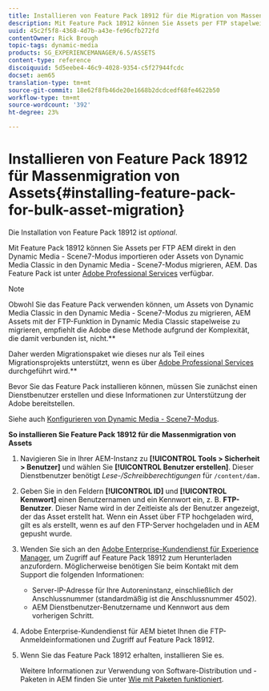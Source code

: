 ```yaml
---
title: Installieren von Feature Pack 18912 für die Migration von Massenelementen
description: Mit Feature Pack 18912 können Sie Assets per FTP stapelweise erfassen oder Assets von Dynamic Media Classic auf AEM nach Dynamic Media migrieren. Dieses optionale Feature Pack ist über den Adobe-Support verfügbar.
uuid: 45c2f5f8-4368-4d7b-a43e-fe96cfb272fd
contentOwner: Rick Brough
topic-tags: dynamic-media
products: SG_EXPERIENCEMANAGER/6.5/ASSETS
content-type: reference
discoiquuid: 5d5eebe4-46c9-4028-9354-c5f27944fcdc
docset: aem65
translation-type: tm+mt
source-git-commit: 18e62f8fb46de20e1668b2dcdcedf68fe4622b50
workflow-type: tm+mt
source-wordcount: '392'
ht-degree: 23%

---
```



# Installieren von Feature Pack 18912 für Massenmigration von Assets{#installing-feature-pack-for-bulk-asset-migration}

Die Installation von Feature Pack 18912 ist *optional*.

Mit Feature Pack 18912 können Sie Assets per FTP AEM direkt in den Dynamic Media - Scene7-Modus importieren oder Assets von Dynamic Media Classic in den Dynamic Media - Scene7-Modus migrieren, AEM. Das Feature Pack ist unter [Adobe Professional Services](https://www.adobe.com/de/experience-cloud/consulting-services.html) verfügbar.

>[!NOTE]
>
>Obwohl Sie das Feature Pack verwenden können, um Assets von Dynamic Media Classic in den Dynamic Media - Scene7-Modus zu migrieren, AEM Assets mit der FTP-Funktion in Dynamic Media Classic stapelweise zu migrieren, empfiehlt die Adobe diese Methode aufgrund der Komplexität, die damit verbunden ist, nicht.**
>
>Daher werden Migrationspaket wie dieses nur als Teil eines Migrationsprojekts unterstützt, wenn es über [Adobe Professional Services](https://www.adobe.com/experience-cloud/consulting-services.html) durchgeführt wird.**

Bevor Sie das Feature Pack installieren können, müssen Sie zunächst einen Dienstbenutzer erstellen und diese Informationen zur Unterstützung der Adobe bereitstellen.

Siehe auch [Konfigurieren von Dynamic Media - Scene7-Modus](/help/assets/config-dms7.md).

**So installieren Sie Feature Pack 18912 für die Massenmigration von Assets**

1. Navigieren Sie in Ihrer AEM-Instanz zu **[!UICONTROL Tools > Sicherheit > Benutzer]** und wählen Sie **[!UICONTROL Benutzer erstellen]**. Dieser Dienstbenutzer benötigt *Lese-/Schreibberechtigungen* für `/content/dam.`
1. Geben Sie in den Feldern **[!UICONTROL ID]** und **[!UICONTROL Kennwort]** einen Benutzernamen und ein Kennwort ein, z. B. **FTP-Benutzer**. Dieser Name wird in der Zeitleiste als der Benutzer angezeigt, der das Asset erstellt hat. Wenn ein Asset über FTP hochgeladen wird, gilt es als erstellt, wenn es auf den FTP-Server hochgeladen und in AEM gepusht wurde.
1. Wenden Sie sich an den [Adobe Enterprise-Kundendienst für Experience Manager](https://experienceleague.adobe.com/?support-solution=General#support), um Zugriff auf Feature Pack 18912 zum Herunterladen anzufordern. Möglicherweise benötigen Sie beim Kontakt mit dem Support die folgenden Informationen:

   * Server-IP-Adresse für Ihre Autoreninstanz, einschließlich der Anschlussnummer (standardmäßig ist die Anschlussnummer 4502).
   * AEM Dienstbenutzer-Benutzername und Kennwort aus dem vorherigen Schritt.

1. Adobe Enterprise-Kundendienst für AEM bietet Ihnen die FTP-Anmeldeinformationen und Zugriff auf Feature Pack 18912.
1. Wenn Sie das Feature Pack 18912 erhalten, installieren Sie es.

   Weitere Informationen zur Verwendung von Software-Distribution und -Paketen in AEM finden Sie unter [Wie mit Paketen funktioniert](/help/sites-administering/package-manager.md).
